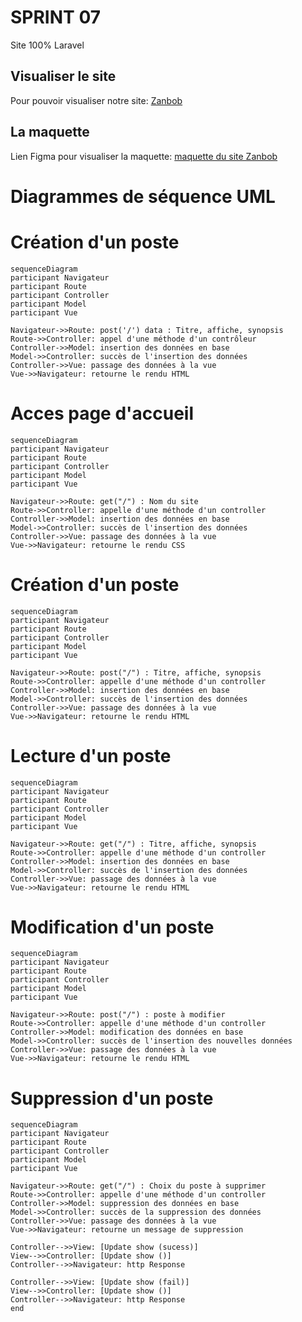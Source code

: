 SPRINT	 07 
=======
Site 100% Laravel


## Visualiser le site
Pour pouvoir visualiser notre site: [Zanbob](perianmodely-julie.sprint-07-laravel.sc1lgvu9627.universe.wf)
 
## La maquette
Lien Figma pour visualiser la maquette: [maquette du site Zanbob](https://www.figma.com/file/yR2h3PDxzq1M5XaEb40ffH/Maquette-sprint-07?node-id=0%3A1)


# Diagrammes de séquence UML

# Création d'un poste

```mermaid
sequenceDiagram
participant Navigateur
participant Route
participant Controller
participant Model
participant Vue

Navigateur->>Route: post('/') data : Titre, affiche, synopsis
Route->>Controller: appel d'une méthode d'un contrôleur
Controller->>Model: insertion des données en base
Model->>Controller: succès de l'insertion des données
Controller->>Vue: passage des données à la vue
Vue->>Navigateur: retourne le rendu HTML
```

# Acces page d'accueil

```mermaid
sequenceDiagram
participant Navigateur
participant Route
participant Controller
participant Model
participant Vue

Navigateur->>Route: get("/") : Nom du site
Route->>Controller: appelle d'une méthode d'un controller
Controller->>Model: insertion des données en base
Model->>Controller: succès de l'insertion des données
Controller->>Vue: passage des données à la vue
Vue->>Navigateur: retourne le rendu CSS

```
# Création d'un poste

```mermaid
sequenceDiagram
participant Navigateur
participant Route
participant Controller
participant Model
participant Vue

Navigateur->>Route: post("/") : Titre, affiche, synopsis
Route->>Controller: appelle d'une méthode d'un controller
Controller->>Model: insertion des données en base
Model->>Controller: succès de l'insertion des données
Controller->>Vue: passage des données à la vue
Vue->>Navigateur: retourne le rendu HTML

```
# Lecture d'un poste

```mermaid
sequenceDiagram
participant Navigateur
participant Route
participant Controller
participant Model
participant Vue

Navigateur->>Route: get("/") : Titre, affiche, synopsis
Route->>Controller: appelle d'une méthode d'un controller
Controller->>Model: insertion des données en base
Model->>Controller: succès de l'insertion des données
Controller->>Vue: passage des données à la vue
Vue->>Navigateur: retourne le rendu HTML

```
# Modification d'un poste

```mermaid
sequenceDiagram
participant Navigateur
participant Route
participant Controller
participant Model
participant Vue

Navigateur->>Route: post("/") : poste à modifier
Route->>Controller: appelle d'une méthode d'un controller
Controller->>Model: modification des données en base
Model->>Controller: succès de l'insertion des nouvelles données
Controller->>Vue: passage des données à la vue
Vue->>Navigateur: retourne le rendu HTML

```
# Suppression d'un poste

```mermaid
sequenceDiagram
participant Navigateur
participant Route
participant Controller
participant Model
participant Vue

Navigateur->>Route: get("/") : Choix du poste à supprimer
Route->>Controller: appelle d'une méthode d'un controller
Controller->>Model: suppression des données en base
Model->>Controller: succès de la suppression des données
Controller->>Vue: passage des données à la vue
Vue->>Navigateur: retourne un message de suppression

```

    Controller-->>View: [Update show (sucess)] 
    View-->>Controller: [Update show ()] 
    Controller-->>Navigateur: http Response 

    Controller-->>View: [Update show (fail)] 
    View-->>Controller: [Update show ()] 
    Controller-->>Navigateur: http Response
    end
```
